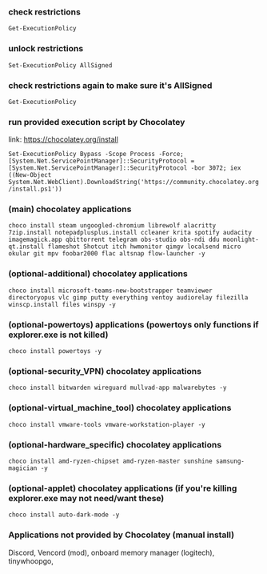 ### check restrictions
`Get-ExecutionPolicy`

### unlock restrictions
`Set-ExecutionPolicy AllSigned`

### check restrictions again to make sure it's AllSigned
`Get-ExecutionPolicy`

### run provided execution script by Chocolatey
link: https://chocolatey.org/install

`Set-ExecutionPolicy Bypass -Scope Process -Force; [System.Net.ServicePointManager]::SecurityProtocol = [System.Net.ServicePointManager]::SecurityProtocol -bor 3072; iex ((New-Object System.Net.WebClient).DownloadString('https://community.chocolatey.org/install.ps1'))`

### (main) chocolatey applications
`choco install steam ungoogled-chromium librewolf alacritty 7zip.install notepadplusplus.install ccleaner krita spotify audacity imagemagick.app qbittorrent telegram obs-studio obs-ndi ddu moonlight-qt.install flameshot Shotcut itch hwmonitor qimgv localsend micro okular git mpv foobar2000 flac altsnap flow-launcher -y`

### (optional-additional) chocolatey applications
`choco install microsoft-teams-new-bootstrapper teamviewer directoryopus vlc gimp putty everything ventoy audiorelay filezilla winscp.install files winspy -y`

### (optional-powertoys) applications (powertoys only functions if explorer.exe is not killed)
`choco install powertoys -y`

### (optional-security_VPN) chocolatey applications
`choco install bitwarden wireguard mullvad-app malwarebytes -y`

### (optional-virtual_machine_tool) chocolatey applications
`choco install vmware-tools vmware-workstation-player -y`

### (optional-hardware_specific) chocolatey applications
`choco install amd-ryzen-chipset amd-ryzen-master sunshine samsung-magician -y`

### (optional-applet) chocolatey applications (if you're killing explorer.exe may not need/want these)
`choco install auto-dark-mode -y`

### Applications not provided by Chocolatey (manual install)
Discord, Vencord (mod), onboard memory manager (logitech), tinywhoopgo, 
